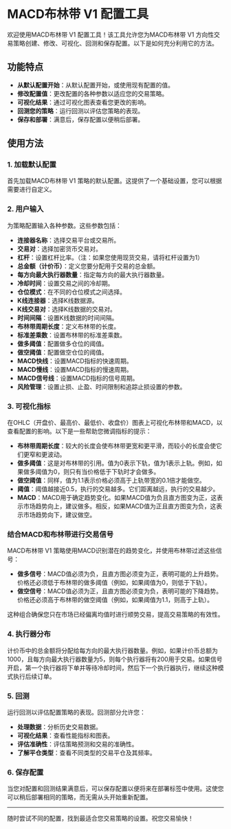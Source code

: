 # MACD布林带 V1 配置工具

欢迎使用MACD布林带 V1 配置工具！该工具允许您为MACD布林带 V1 方向性交易策略创建、修改、可视化、回测和保存配置。以下是如何充分利用它的方法。

## 功能特点

- **从默认配置开始**：从默认配置开始，或使用现有配置的值。
- **修改配置值**：更改配置的各种参数以适应您的交易策略。
- **可视化结果**：通过可视化图表查看您更改的影响。
- **回测您的策略**：运行回测以评估您策略的表现。
- **保存和部署**：满意后，保存配置以便稍后部署。

## 使用方法

### 1. 加载默认配置

首先加载MACD布林带 V1 策略的默认配置。这提供了一个基础设置，您可以根据需要进行自定义。

### 2. 用户输入

为策略配置输入各种参数。这些参数包括：

- **连接器名称**：选择交易平台或交易所。
- **交易对**：选择加密货币交易对。
- **杠杆**：设置杠杆比率。（注：如果您使用现货交易，请将杠杆设置为1）
- **总金额（计价币）**：定义您要分配用于交易的总金额。
- **每方向最大执行器数量**：指定每方向的最大执行器数量。
- **冷却时间**：设置交易之间的冷却期。
- **仓位模式**：在不同的仓位模式之间选择。
- **K线连接器**：选择K线数据源。
- **K线交易对**：选择K线数据的交易对。
- **时间间隔**：设置K线数据的时间间隔。
- **布林带周期长度**：定义布林带的长度。
- **标准差乘数**：设置布林带的标准差乘数。
- **做多阈值**：配置做多仓位的阈值。
- **做空阈值**：配置做空仓位的阈值。
- **MACD快线**：设置MACD指标的快速周期。
- **MACD慢线**：设置MACD指标的慢速周期。
- **MACD信号线**：设置MACD指标的信号周期。
- **风险管理**：设置止损、止盈、时间限制和追踪止损设置的参数。

### 3. 可视化指标

在OHLC（开盘价、最高价、最低价、收盘价）图表上可视化布林带和MACD，以查看配置的影响。以下是一些帮助您微调指标的提示：

- **布林带周期长度**：较大的长度会使布林带更宽和更平滑，而较小的长度会使它们更窄和更波动。
- **做多阈值**：这是对布林带的引用。值为0表示下轨，值为1表示上轨。例如，如果做多阈值为0，则只有当价格低于下轨时才会做多。
- **做空阈值**：同样，值为1.1表示价格必须高于上轨带宽的0.1倍才能做空。
- **阈值**：阈值越接近0.5，执行的交易越多。它们距离越远，执行的交易越少。
- **MACD**：MACD用于确定趋势变化。如果MACD值为负且直方图变为正，这表示市场趋势向上，建议做多。相反，如果MACD值为正且直方图变为负，这表示市场趋势向下，建议做空。

### 结合MACD和布林带进行交易信号

MACD布林带 V1 策略使用MACD识别潜在的趋势变化，并使用布林带过滤这些信号：

- **做多信号**：MACD值必须为负，且直方图必须变为正，表明可能的上升趋势。价格还必须低于布林带的做多阈值（例如，如果阈值为0，则低于下轨）。
- **做空信号**：MACD值必须为正，且直方图必须变为负，表明可能的下降趋势。价格还必须高于布林带的做空阈值（例如，如果阈值为1.1，则高于上轨）。

这种组合确保您只在市场已经偏离均值时进行顺势交易，提高交易策略的有效性。

### 4. 执行器分布

计价币中的总金额将分配给每方向的最大执行器数量。例如，如果计价币总额为1000，且每方向最大执行器数量为5，则每个执行器将有200用于交易。如果信号开启，第一个执行器将下单并等待冷却时间，然后下一个执行器执行，继续这种模式执行后续订单。

### 5. 回测

运行回测以评估配置策略的表现。回测部分允许您：

- **处理数据**：分析历史交易数据。
- **可视化结果**：查看性能指标和图表。
- **评估准确性**：评估策略预测和交易的准确性。
- **了解平仓类型**：查看不同类型的交易平仓及其频率。

### 6. 保存配置

当您对配置和回测结果满意后，可以保存配置以便将来在部署标签中使用。这使您可以稍后部署相同的策略，而无需从头开始重新配置。

---

随时尝试不同的配置，找到最适合您交易策略的设置。祝您交易愉快！ 